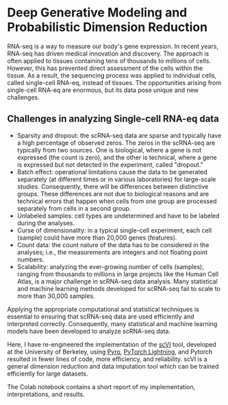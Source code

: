 # Deep Generative Modeling and Probabilistic Dimension Reduction

RNA-seq is a way to measure our body's gene expression. In recent years, RNA-seq has driven medical innovation and discovery. The approach is often applied to tissues containing tens of thousands to millions of cells. However, this has prevented direct assessment of the cells within the tissue. As a result, the sequencing process was applied to individual cells, called single-cell RNA-eq, instead of tissues. The opportunities arising from single-cell RNA-eq are enormous, but its data pose unique and new challenges. 


## Challenges in analyzing Single-cell RNA-eq data 

- Sparsity and dropout: the scRNA-seq data are sparse and typically have a high percentage of observed zeros. The zeros in the scRNA-seq are typically from two sources. One is biological, where a gene is not expressed (the count is zero), and the other is technical, where a gene is expressed but not detected in the experiment, called "dropout."
- Batch effect: operational limitations cause the data to be generated separately (at different times or in various laboratories) for large-scale studies. Consequently, there will be differences between distinctive groups. These differences are not due to biological reasons and are technical errors that happen when cells from one group are processed separately from cells in a second group.
- Unlabeled samples: cell types are undetermined and have to be labeled during the analyses.
- Curse of dimensionality: in a typical single-cell experiment, each cell (sample) could have more than 20,000 genes (features).
- Count data: the count nature of the data has to be considered in the analyses; i.e., the measurements are integers and not floating point numbers.
- Scalability: analyzing the ever-growing number of cells (samples), ranging from thousands to millions in large projects like the Human Cell Atlas, is a major challenge in scRNA-seq data analysis. Many statistical and machine learning methods developed for scRNA-seq fail to scale to more than 30,000 samples.

Applying the appropriate computational and statistical techniques is essential to ensuring that scRNA-seq data are used efficiently and interpreted correctly. Consequently, many statistical and machine learning models have been developed to analyze scRNA-seq data. 

Here, I have re-engineered the implementation of the [scVI](https://www.nature.com/articles/s41592-018-0229-2) tool, developed at the University of Berkeley, using [Pyro](https://pyro.ai/), [PyTorch Lightning](https://www.pytorchlightning.ai/), and Pytorch resulted in fewer lines of code, more efficiency, and reliability. scVI is a general dimension reduction and data imputation tool which can be trained efficiently for large datasets.

The Colab notebook contains a short report of my implementation, interpretations, and results.
